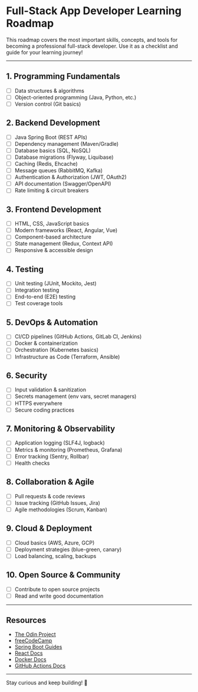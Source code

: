 # Full-Stack App Developer Learning Roadmap

This roadmap covers the most important skills, concepts, and tools for becoming a professional full-stack developer. Use it as a checklist and guide for your learning journey!

---

## 1. Programming Fundamentals
- [ ] Data structures & algorithms
- [ ] Object-oriented programming (Java, Python, etc.)
- [ ] Version control (Git basics)

## 2. Backend Development
- [ ] Java Spring Boot (REST APIs)
- [ ] Dependency management (Maven/Gradle)
- [ ] Database basics (SQL, NoSQL)
- [ ] Database migrations (Flyway, Liquibase)
- [ ] Caching (Redis, Ehcache)
- [ ] Message queues (RabbitMQ, Kafka)
- [ ] Authentication & Authorization (JWT, OAuth2)
- [ ] API documentation (Swagger/OpenAPI)
- [ ] Rate limiting & circuit breakers

## 3. Frontend Development
- [ ] HTML, CSS, JavaScript basics
- [ ] Modern frameworks (React, Angular, Vue)
- [ ] Component-based architecture
- [ ] State management (Redux, Context API)
- [ ] Responsive & accessible design

## 4. Testing
- [ ] Unit testing (JUnit, Mockito, Jest)
- [ ] Integration testing
- [ ] End-to-end (E2E) testing
- [ ] Test coverage tools

## 5. DevOps & Automation
- [ ] CI/CD pipelines (GitHub Actions, GitLab CI, Jenkins)
- [ ] Docker & containerization
- [ ] Orchestration (Kubernetes basics)
- [ ] Infrastructure as Code (Terraform, Ansible)

## 6. Security
- [ ] Input validation & sanitization
- [ ] Secrets management (env vars, secret managers)
- [ ] HTTPS everywhere
- [ ] Secure coding practices

## 7. Monitoring & Observability
- [ ] Application logging (SLF4J, logback)
- [ ] Metrics & monitoring (Prometheus, Grafana)
- [ ] Error tracking (Sentry, Rollbar)
- [ ] Health checks

## 8. Collaboration & Agile
- [ ] Pull requests & code reviews
- [ ] Issue tracking (GitHub Issues, Jira)
- [ ] Agile methodologies (Scrum, Kanban)

## 9. Cloud & Deployment
- [ ] Cloud basics (AWS, Azure, GCP)
- [ ] Deployment strategies (blue-green, canary)
- [ ] Load balancing, scaling, backups

## 10. Open Source & Community
- [ ] Contribute to open source projects
- [ ] Read and write good documentation

---

## Resources
- [The Odin Project](https://www.theodinproject.com/)
- [freeCodeCamp](https://www.freecodecamp.org/)
- [Spring Boot Guides](https://spring.io/guides)
- [React Docs](https://reactjs.org/docs/getting-started.html)
- [Docker Docs](https://docs.docker.com/)
- [GitHub Actions Docs](https://docs.github.com/en/actions)

---

Stay curious and keep building! 🚀
